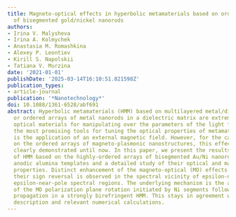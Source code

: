 ```yaml
---
title: Magneto-optical effects in hyperbolic metamaterials based on ordered arrays
  of bisegmented gold/nickel nanorods
authors:
- Irina V. Malysheva
- Irina A. Kolmychek
- Anastasia M. Romashkina
- Alexey P. Leontiev
- Kirill S. Napolskii
- Tatiana V. Murzina
date: '2021-01-01'
publishDate: '2025-03-14T16:10:51.821598Z'
publication_types:
- article-journal
publication: '*Nanotechnology*'
doi: 10.1088/1361-6528/abf691
abstract: Hyperbolic metamaterials (HMM) based on multilayered metal/dielectric films
  or ordered arrays of metal nanorods in a dielectric matrix are extremely attractive
  optical materials for manipulating over the parameters of the light flow. One of
  the most promising tools for tuning the optical properties of metamaterials in situ
  is the application of an external magnetic field. However, for the case of HMM based
  on the ordered arrays of magneto-plasmonic nanostructures, this effect has not been
  clearly demonstrated until now. In this paper, we present the results of synthesis
  of HMM based on the highly-ordered arrays of bisegmented Au/Ni nanorods in porous
  anodic alumina templates and a detailed study of their optical and magneto-optical
  properties. Distinct enhancement of the magneto-optical (MO) effects along with
  their sign reversal is observed in the spectral vicinity of epsilon-near-zero and
  epsilon-near-pole spectral regions. The underlying mechanism is the amplification
  of the MO polarization plane rotation initiated by Ni segments followed by the light
  propagation in a strongly birefringent HMM. This stays in agreement with the phenomenological
  description and relevant numerical calculations.
---
```

